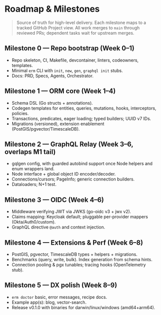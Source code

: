 # Roadmap & Milestones

> Source of truth for high-level delivery. Each milestone maps to a tracked GitHub Project view.
> All work merges to `main` through reviewed PRs; dependent tasks wait for upstream merges.

## Milestone 0 — Repo bootstrap (Week 0–1)
- Repo skeleton, CI, Makefile, devcontainer, linters, codeowners, templates.
- Minimal `erm` CLI with `init`, `new`, `gen`, `graphql init` stubs.
- Docs: PRD, Specs, Agents, Orchestrator.

## Milestone 1 — ORM core (Week 1–4)
- Schema DSL (Go structs + annotations).
- Codegen templates for entities, queries, mutations, hooks, interceptors, policies.
- Transactions, predicates, eager loading; typed builders; UUID v7 IDs.
- Migrations (versioned), extension enablement (PostGIS/pgvector/TimescaleDB).

## Milestone 2 — GraphQL Relay (Week 3–6, overlaps M1 tail)
- gqlgen config, with guarded autobind support once Node helpers and enum wrappers land.
- Node interface + global object ID encoder/decoder.
- Connections/cursors; PageInfo; generic connection builders.
- Dataloaders; N+1 test.

## Milestone 3 — OIDC (Week 4–6)
- Middleware verifying JWT via JWKS (go-oidc v3 + jwx v2).
- Claims mapping: Keycloak default; pluggable per-provider mappers (Okta/Auth0/custom).
- GraphQL directive `@auth` and context injection.

## Milestone 4 — Extensions & Perf (Week 6–8)
- PostGIS, pgvector, TimescaleDB types + helpers + migrations.
- Benchmarks (query, write, bulk). Index generation from schema hints.
- Connection pooling & pgx tunables; tracing hooks (OpenTelemetry stub).

## Milestone 5 — DX polish (Week 8–9)
- `erm doctor` basic, error messages, recipe docs.
- Example app(s): blog, vector-search.
- Release v0.1.0 with binaries for darwin/linux/windows (amd64+arm64).
